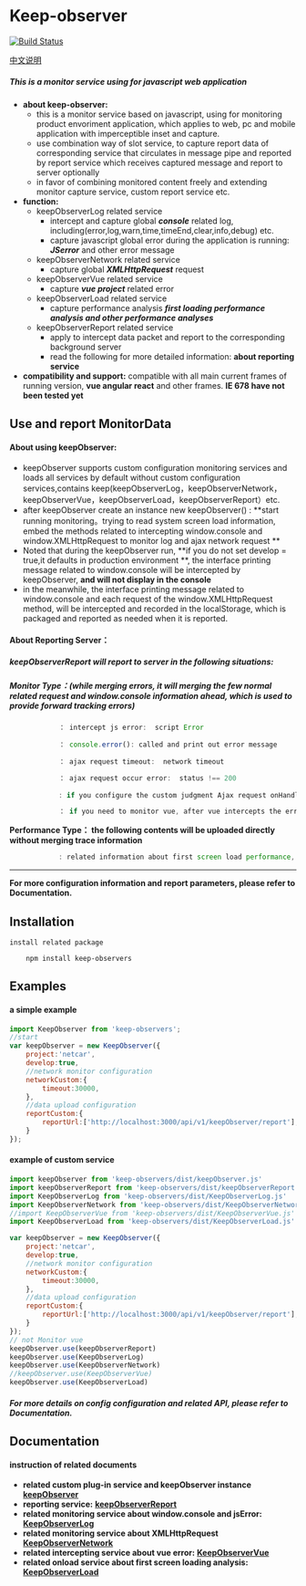 # Keep-observer

[![Build Status](https://travis-ci.com/keep-observer/keepObserver.svg?branch=master)](https://travis-ci.com/keep-observer/keepObserver)

[中文说明](https://github.com/keep-observer/keepObserver/blob/master/README-cn.md)

##### **This is a monitor service using for javascript web application** 

- **about keep-observer:**    
  - this is a monitor service based on javascript, using for monitoring product envoriment application, which applies to web, pc and mobile application with imperceptible inset and capture.
  - use combination way of slot service, to capture report data of corresponding service that circulates in message pipe and reported by report service which receives captured message and report to server optionally
  - in favor of combining monitored content freely and extending monitor capture service, custom report service etc.
- **function:**  
  - keepObserverLog related service
    - intercept and capture global ***console*** related log, including(error,log,warn,time,timeEnd,clear,info,debug) etc.
    - capture javascript global error during the application is running: ***JSerror*** and other error message
  - keepObserverNetwork related service
    - capture global ***XMLHttpRequest*** request
  - keepObserverVue related service
    - capture ***vue project*** related error
  - keepObserverLoad related service
    - capture performance analysis ***first loading performance analysis and other performance analyses*** 
  - keepObserverReport related service
    - apply to intercept data packet and report to the corresponding background server
    - read the following for more detailed information: **about reporting service**
- **compatibility and support:**   compatible with all main current frames of running version, **vue angular react** and other frames. **IE 678 have not been tested yet**



## Use and report MonitorData

#### About using keepObserver:

- keepObserver supports custom configuration monitoring services and loads all services by default without custom configuration services,contains keep(keepObserverLog，keepObserverNetwork， keepObserverVue，keepObserverLoad，keepObserverReport）etc.
- after keepObserver create an instance new keepObserver() : **start running monitoring。trying to read system screen load information, embed the methods related to intercepting window.console and window.XMLHttpRequest to monitor log and ajax network request **
- Noted that during the keepObserver run, **if you do not set develop = true,it defaults in production environment **, the interface printing message related to window.console will be intercepted by keepObserver, **and will not display in  the console**
- in the meanwhile, the interface printing message related to window.console and each request of the window.XMLHttpRequest method, will be intercepted and recorded in the localStorage, which is packaged and reported as needed when it is reported.



#### About Reporting Server：

##### keepObserverReport  will report to server in the following situations:

##### Monitor Type：(while merging errors, it will merging the few normal related request and window.console information ahead, which is used to provide forward tracking errors)

```javascript
			： intercept js error:  script Error
            
        	： console.error(): called and print out error message	
            
			： ajax request timeout:  network timeout

			： ajax request occur error:  status !== 200
			
			: if you configure the custom judgment Ajax request onHandleJudgeResponse Hook,it is judged that the Ajax request is incorrect when the hook return does not equal false

			： if you need to monitor vue, after vue intercepts the error message
```

**Performance Type： the following contents will be uploaded directly without merging trace information**

```javascript
			: related information about first screen load performance, will be reported daily for the first time
```

------

**For more configuration information and report parameters, please refer to Documentation.**

## Installation

```
install related package
```

```
	npm install keep-observers
```



## Examples

#### a simple example 

```javascript
import KeepObserver from 'keep-observers';
//start
var keepObserver = new KeepObserver({
	project:'netcar',
	develop:true,
	//network monitor configuration
	networkCustom:{
		timeout:30000,
	},
	//data upload configuration
	reportCustom:{
		reportUrl:['http://localhost:3000/api/v1/keepObserver/report'],
	}
});
```

#### example of custom service

```javascript
import keepObserver from 'keep-observers/dist/keepObserver.js'
import keepObserverReport from 'keep-observers/dist/keepObserverReport.js'
import KeepObserverLog from 'keep-observers/dist/KeepObserverLog.js'
import KeepObserverNetwork from 'keep-observers/dist/KeepObserverNetwork.js'
//import KeepObserverVue from 'keep-observers/dist/KeepObserverVue.js'
import KeepObserverLoad from 'keep-observers/dist/KeepObserverLoad.js'

var keepObserver = new KeepObserver({
	project:'netcar',
	develop:true,
	//network monitor configuration
	networkCustom:{
		timeout:30000,
	},
	//data upload configuration
	reportCustom:{
		reportUrl:['http://localhost:3000/api/v1/keepObserver/report'],
	}
});
// not Monitor vue
keepObserver.use(keepObserverReport)
keepObserver.use(KeepObserverLog)
keepObserver.use(KeepObserverNetwork)
//keepObserver.use(KeepObserverVue)
keepObserver.use(KeepObserverLoad)
```

##### For more details on config configuration and related API, please refer to Documentation.



## Documentation

#### instruction of related documents

- **related custom plug-in service and keepObserver instance**   **[keepObserver](https://github.com/keep-observer/keepObserver/blob/master/document/keepObserver.md)**
- **reporting service:**   **[keepObserverReport](https://github.com/keep-observer/keepObserver/blob/master/document/report.md)**
- **related monitoring service about window.console and jsError:**   **[KeepObserverLog](https://github.com/keep-observer/keepObserver/blob/master/document/log.md)**
- **related monitoring service about XMLHttpRequest**   **[KeepObserverNetwork](https://github.com/keep-observer/keepObserver/blob/master/document/network.md)**
- **related intercepting service about vue error:**   **[KeepObserverVue](https://github.com/keep-observer/keepObserver/blob/master/document/vue.md)**
- **related onload service about first screen loading analysis:**   **[KeepObserverLoad](https://github.com/keep-observer/keepObserver/blob/master/document/load.md)**